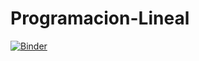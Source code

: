 # Programacion-Lineal
[![Binder](https://mybinder.org/badge_logo.svg)](https://mybinder.org/v2/gh/indahorf/Programacion-Lineal/master)

